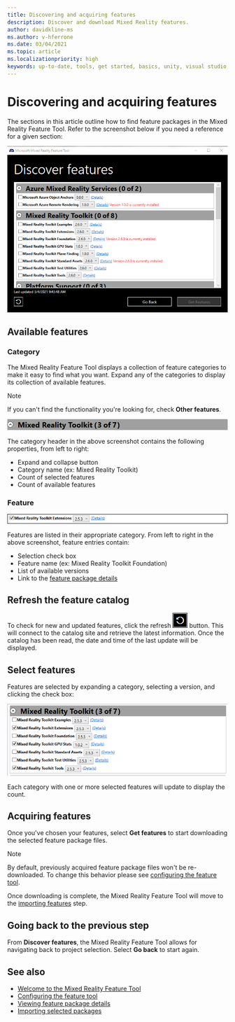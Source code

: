 ```yaml
---
title: Discovering and acquiring features
description: Discover and download Mixed Reality features.
author: davidkline-ms
ms.author: v-hferrone
ms.date: 03/04/2021
ms.topic: article
ms.localizationpriority: high
keywords: up-to-date, tools, get started, basics, unity, visual studio, toolkit, mixed reality headset, windows mixed reality headset, virtual reality headset, installation, Windows, HoloLens, emulator, unreal, openxr
---
```


# Discovering and acquiring features

The sections in this article outline how to find feature packages in the Mixed Reality Feature Tool. Refer to the screenshot below if you need a reference for a given section:

![Discovering features](images/FeatureToolDiscovery.png)

## Available features

### Category

The Mixed Reality Feature Tool displays a collection of feature categories to make it easy to find what you want. Expand any of the categories to display its collection of available features.

> [!NOTE]
> If you can't find the functionality you're looking for, check **Other features**.

![Feature category](images/FeatureCategory.png)

The category header in the above screenshot contains the following properties, from left to right:

- Expand and collapse button
- Category name (ex: Mixed Reality Toolkit)
- Count of selected features
- Count of available features

### Feature

![Feature entry](images/FeatureEntry.png)

Features are listed in their appropriate category. From left to right in the above screenshot, feature entries contain:

- Selection check box
- Feature name (ex: Mixed Reality Toolkit Foundation)
- List of available versions
- Link to the [feature package details](viewing-package-details.md)

## Refresh the feature catalog

To check for new and updated features, click the refresh ![refresh button](images/RefreshButton.png) button. This will connect to the catalog site and retrieve the latest information. Once the catalog has been read, the date and time of the last update will be displayed.

## Select features

Features are selected by expanding a category, selecting a version, and clicking the check box:

![Selected features](images/SelectedFeatures.png)

Each category with one or more selected features will update to display the count.

## Acquiring features

Once you've chosen your features, select **Get features** to start downloading the selected feature package files.

> [!NOTE]
> By default, previously acquired feature package files won't be re-downloaded. To change this behavior please see [configuring the feature tool](configuring-feature-tool.md).

Once downloading is complete, the Mixed Reality Feature Tool will move to the [importing features](importing-features.md) step.

## Going back to the previous step

From **Discover features**, the Mixed Reality Feature Tool allows for navigating back to project selection. Select **Go back** to start again.

## See also

- [Welcome to the Mixed Reality Feature Tool](welcome-to-mr-feature-tool.md)
- [Configuring the feature tool](configuring-feature-tool.md)
- [Viewing feature package details](viewing-package-details.md)
- [Importing selected packages](importing-features.md)
